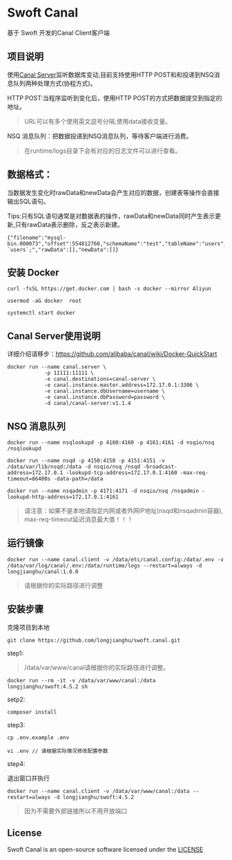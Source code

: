# Swoft Canal

基于 Swoft 开发的Canal Client客户端

## 项目说明

使用[Canal Server](https://github.com/alibaba/canal)监听数据库变动,目前支持使用HTTP POST和和投递到NSQ消息队列两种处理方式(协程方式)。

HTTP POST:当程序监听到变化后，使用HTTP POST的方式把数据提交到指定的地址。

> URL可以有多个使用英文逗号分隔,使用data接收变量。

NSQ 消息队列：把数据投递到NSQ消息队列，等待客户端进行消费。

> 在runtime/logs目录下会有对应的日志文件可以进行查看。

## 数据格式：

当数据发生变化时rawData和newData会产生对应的数据，创建表等操作会直接输出SQL语句。

Tips:只有SQL语句通常是对数据表的操作，rawData和newData同时产生表示更新,只有rawData表示删除，反之表示新建。

```
{"filename":"mysql-bin.000073","offset":554812760,"schemaName":"test","tableName":"users","eventType":8,"sql":"TRUNCATE `users`;","rawData":[],"newData":[]}
```

## 安装 Docker

```
curl -fsSL https://get.docker.com | bash -s docker --mirror Aliyun

usermod -aG docker  root

systemctl start docker
```

## Canal Server使用说明

详细介绍请移步：https://github.com/alibaba/canal/wiki/Docker-QuickStart

```
docker run --name canal.server \
			-p 11111:11111 \
			-e canal.destinations=canal-server \
			-e canal.instance.master.address=172.17.0.1:3306 \
			-e canal.instance.dbUsername=username \
			-e canal.instance.dbPassword=password \
			-d canal/canal-server:v1.1.4
```

## NSQ 消息队列
```
docker run --name nsqlookupd -p 4160:4160 -p 4161:4161 -d nsqio/nsq /nsqlookupd

docker run --name nsqd -p 4150:4150 -p 4151:4151 -v /data/var/lib/nsqd:/data -d nsqio/nsq /nsqd -broadcast-address=172.17.0.1 -lookupd-tcp-address=172.17.0.1:4160 -max-req-timeout=86400s -data-path=/data

docker run --name nsqadmin -p 4171:4171 -d nsqio/nsq /nsqadmin -lookupd-http-address=172.17.0.1:4161
```
> 请注意：如果不是本地请指定内网或者外网IP地址(nsqd和nsqadmin容器), max-req-timeout延迟消息最大值！！！

## 运行镜像

```
docker run --name canal.client -v /data/etc/canal.config:/data/.env -v /data/var/log/canal/.env:/data/runtime/logs --restart=always -d longjianghu/canal:1.0.0
```

> 请根据你的实际路径进行调整

## 安装步骤

克隆项目到本地

```
git clone https://github.com/longjianghu/swoft.canal.git
```

step1:

> /data/var/www/canal请根据你的实际路径进行调整。

```
docker run --rm -it -v /data/var/www/canal:/data longjianghu/swoft:4.5.2 sh
```

setp2:

```
composer install
```

step3:

```
cp .env.example .env 

vi .env // 请根据实际情况修改配置参数
```

step4:

退出窗口并执行

```
docker run --name canal.client -v /data/var/www/canal:/data --restart=always -d longjianghu/swoft:4.5.2
```

> 因为不需要外部链接所以不用开放端口

## License

Swoft Canal is an open-source software licensed under the [LICENSE](LICENSE)
